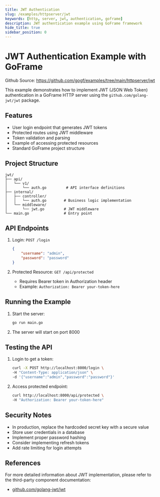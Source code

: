 ```yaml
---
title: JWT Authentication
slug: /examples/httpserver/jwt
keywords: [http, server, jwt, authentication, goframe]
description: JWT authentication example using GoFrame framework
hide_title: true
sidebar_position: 0
---
```


# JWT Authentication Example with GoFrame

Github Source: https://github.com/gogf/examples/tree/main/httpserver/jwt


This example demonstrates how to implement JWT (JSON Web Token) authentication in a GoFrame HTTP server using the `github.com/golang-jwt/jwt` package.

## Features

- User login endpoint that generates JWT tokens
- Protected routes using JWT middleware
- Token validation and parsing
- Example of accessing protected resources
- Standard GoFrame project structure

## Project Structure

```
jwt/
├── api/
│   └── v1/
│       └── auth.go         # API interface definitions
├── internal/
│   ├── controller/
│   │   └── auth.go        # Business logic implementation
│   └── middleware/
│       └── jwt.go         # JWT middleware
└── main.go                # Entry point
```

## API Endpoints

1. Login: `POST /login`
   ```json
   {
       "username": "admin",
       "password": "password"
   }
   ```

2. Protected Resource: `GET /api/protected`
   - Requires Bearer token in Authorization header
   - Example: `Authorization: Bearer your-token-here`

## Running the Example

1. Start the server:
   ```bash
   go run main.go
   ```

2. The server will start on port 8000

## Testing the API

1. Login to get a token:
   ```bash
   curl -X POST http://localhost:8000/login \
   -H "Content-Type: application/json" \
   -d '{"username":"admin","password":"password"}'
   ```

2. Access protected endpoint:
   ```bash
   curl http://localhost:8000/api/protected \
   -H "Authorization: Bearer your-token-here"
   ```

## Security Notes

- In production, replace the hardcoded secret key with a secure value
- Store user credentials in a database
- Implement proper password hashing
- Consider implementing refresh tokens
- Add rate limiting for login attempts

## References

For more detailed information about JWT implementation, please refer to the third-party component documentation:
- [github.com/golang-jwt/jwt](https://github.com/golang-jwt/jwt)
